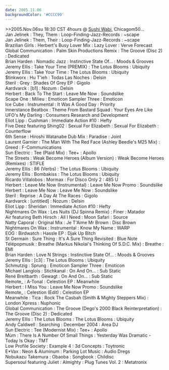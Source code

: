 ```yaml
---
date: 2005.11.06
backgroundColor: '#CCCC99'
---
```


\>>2005.Nov.06su 18:30 CST 4hours @ [Sushi Wabi](http://www.sushiwabi.com/), Chicagom50...  
Jan Jelinek : They, Them : Loop-Finding-Jazz-Records : ~scape  
Jan Jelinek : Them, Their : Loop-Finding-Jazz-Records : ~scape  
Brazilian Girls : Herbert's Busy Lover Mix : Lazy Lover : Verve Forecast  
Global Communication : Palm Skin Productions Remix : The Groove (Disc 2) : Dedicated  
Brian Harden : Nomadic Jazz : Instinctive State Of... : Moods & Grooves  
Jeremy Ellis : Take Your Time (PREMIX) : The Lotus Blooms : Ubiquity  
Jeremy Ellis : Take Your Time : The Lotus Blooms : Ubiquity  
$tinkworx : Hu T'ieh : Todas Las Noches : Delsin  
Steril : Grey : Shades Of Grey EP : Gigolo  
Aardvarck : \[b1\] : Nozum : Delsin  
Herbert : Back To The Start : Leave Me Now : Soundslike  
Scape One : Milieu : Emoticon Sampler Three : Emoticon  
Ice Cube : Instrumental : It Was A Good Day : Priority  
Innerstance Beatbox : Theme From Bastard Squad : Your Eyes Are Like UFO's My Darling : Consumers Research and Development  
Eliot Lipp : Cushman : Immediate Action #10 : Hefty  
Five Deez featuring Shing02 : Sexual For Elizabeth : Sexual For Elizabeth : Counterflow  
6th Sense : Hiroshi Watanabe Dub Mix : Paradise : Joint  
Laurent Garnier : The Man With The Red Face (Ashley Beedle's M25 Mix) : Greed : F-Communications  
Sun Electric : Tee (Plaid Mix) : Tee+ : Apollo  
The Streets : Weak Become Heroes (Album Version) : Weak Become Heroes (Remixes) : STIFLE  
Jeremy Ellis : 86 (Verbs) : The Lotus Blooms : Ubiquity  
Jeremy Ellis : Bombakiss : The Lotus Blooms : Ubiquity  
Ricardo Villalobos : Mormax : For Disco Only 2 : 485 U  
Herbert : Leave Me Now (Instrumental) : Leave Me Now Promo : Soundslike  
Herbert : Leave Me Now : Leave Me Now : Soundslike  
Steril : Reprise : A Day At The Races : Gigolo  
Aardvarck : \[untitled\] : Nozum : Delsin  
Eliot Lipp : Sheridan : Immediate Action #10 : Hefty  
Nightmares On Wax : Les Nuits (DJ Spinna Remix) : Finer : Matador  
Air featuring Beth Hirsch : All I Need : Moon Safari : Source  
Natty Caporal : Original Mix : Je T'Aime Mr Brown : Disc Brown  
Nightmares On Wax : Instrumental : Know My Name : WARP  
EOG : Birdwatch : Hassle EP : Djak Up Bitch  
St Germain : Sure Thing : It's A Sure Thing Revisited : Blue Note  
Télépopmusik : Breathe (Markus Nikolai's Thinking Of S.D.C. Mix) : Breathe : EMI  
Brian Harden : Love N Strings : Instinctive State Of... : Moods & Grooves  
Jeremy Ellis : \[c3\] : The Lotus Blooms : Ubiquity  
Schmutzig : Sprung : Emoticon Sampler Three : Emoticon  
Michael Langlois : Stichkanal : On And On... : Sub Static  
René Breitbarth : Gewagt : On And On... : Sub Static  
Remote\_ : A-Tonal : Celestion EP : Meanwhile  
Herbert : I Miss You : Leave Me Now Promo : Soundslike  
Remote\_ : Celestion (Edit) : Celestion EP  
Meanwhile : Tica : Rock The Casbah (Smith & Mighty Steppers Mix) : London Xpress : Nuphonic  
Global Communication : The Groove (Dego's 2000 Black Reinterpretation) : The Groove (Disc 2) : Dedicated  
Jeremy Ellis : The Lotus Blooms : The Lotus Blooms : Ubiquity  
Andy Caldwell : Searching : December 2004 : Area DJ  
Sun Electric : Tee (Modernist Mix) : Tee+ : Apollo  
Mùm : There Is A Number Of Small Things : Yesterday Was Dramatic - Today Is Okay : TMT  
Low Profile Society : Example 4 : 3d Concepts : Toytronic  
E\*Vax : Neon & Aluminum : Parking Lot Music : Audio Dregs  
Nobukazu Takemura : Obaoba : Songbook : Childisc  
Supersoul featuring Juliet : Almighty : Plug Tunes Vol. 2 : Metatronix